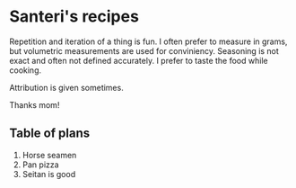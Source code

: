 # Santeri's recipes

Repetition and iteration of a thing is fun.
I often prefer to measure in grams, but volumetric measurements are used for conviniency.
Seasoning is not exact and often not defined accurately. I prefer to taste the food while cooking.

Attribution is given sometimes.

Thanks mom!

## Table of plans

1. Horse seamen
1. Pan pizza
1. Seitan is good

